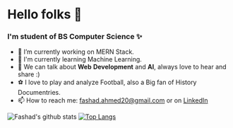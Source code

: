 # Hello folks 👋
### I'm student of BS Computer Science ✨
<!--
**Fashad-Ahmed/Fashad-Ahmed** is a ✨ _special_ ✨ repository because its `README.md` (this file) appears on your GitHub profile. -->

- 🔭 I’m currently working on MERN Stack.
- 🤿 I'm currently learning Machine Learning.
- 🎎 We can talk about **Web** **Development** and **AI**, always love to hear and share :)
- ⚽ I love to play and analyze Football, also a Big fan of History Documentries.
- 📫 How to reach me: fashad.ahmed20@gmail.com or on  <a href="https://www.linkedin.com/in/fashad-ahmed-siddique-285a79207/" class="button icon search">LinkedIn</a> 

![Fashad's github stats](https://github-readme-stats.vercel.app/api?username=Fashad-Ahmed&show_icons=true&theme=midnight-purple)
[![Top Langs](https://github-readme-stats.vercel.app/api/top-langs/?username=Fashad-Ahmed&theme=midnight-purple&langs_count=8)](https://github.com/Fashad-Ahmed/github-readme-stats)




